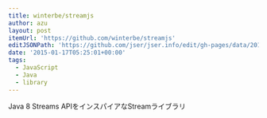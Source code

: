 ```yaml
---
title: winterbe/streamjs
author: azu
layout: post
itemUrl: 'https://github.com/winterbe/streamjs'
editJSONPath: 'https://github.com/jser/jser.info/edit/gh-pages/data/2015/01/index.json'
date: '2015-01-17T05:25:01+00:00'
tags:
  - JavaScript
  - Java
  - library
---
```

Java 8 Streams APIをインスパイアなStreamライブラリ
